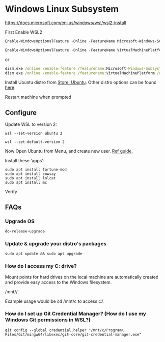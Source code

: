 
# Windows Linux Subsystem 
https://docs.microsoft.com/en-us/windows/wsl/wsl2-install

First Enable WSL2

```powershell
Enable-WindowsOptionalFeature -Online -FeatureName Microsoft-Windows-Subsystem-Linux -All -NoRestart

Enable-WindowsOptionalFeature -Online -FeatureName VirtualMachinePlatform -All -NoRestart
```

or 
```cmd
dism.exe /online /enable-feature /featurename:Microsoft-Windows-Subsystem-Linux /all /norestart
dism.exe /online /enable-feature /featurename:VirtualMachinePlatform /all /norestart
```

Install Ubuntu distro from [Store: Ubuntu](https://www.microsoft.com/en-us/p/ubuntu/9nblggh4msv6). Other distro options can be found [here](https://docs.microsoft.com/en-us/windows/wsl/install-win10#install-your-linux-distribution-of-choice). 

Restart machine when prompted

## Configure

Update WSL to version 2:
```
wsl --set-version ubuntu 2

wsl --set-default-version 2
```

Now Open Ubuntu from Menu, and create new user. [Ref guide.](https://docs.microsoft.com/en-us/windows/wsl/initialize-distro)

Install these 'apps':
```
sudo apt install fortune-mod
sudo apt install cowsay
sudo apt install lolcat
sudo apt install mc
```

Verify 

## FAQs

### Upgrade OS
```
do-release-upgrade
```

### Update & upgrade your distro's packages
```
sudo apt update && sudo apt upgrade
```

### How do I access my C: drive?
Mount points for hard drives on the local machine are automatically created and provide easy access to the Windows filesystem.

/mnt/<drive letter>/

Example usage would be cd /mnt/c to access c:\

### How do I set up Git Credential Manager? (How do I use my Windows Git permissions in WSL?)

```
git config --global credential.helper "/mnt/c/Program\ Files/Git/mingw64/libexec/git-core/git-credential-manager.exe"
```